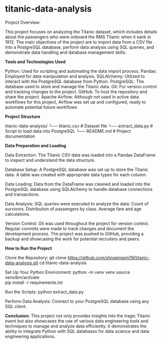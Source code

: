 # titanic-data-analysis

Project Overview:

This project focuses on analyzing the Titanic dataset, which includes details about the passengers who were onboard the RMS Titanic when it sank in 1912. The main objectives of the project are to import data from a CSV file into a PostgreSQL database, perform data analysis using SQL queries, and demonstrate data handling and database management skills.

**Tools and Technologies Used**

Python: Used for scripting and automating the data import process.
Pandas: Employed for data manipulation and analysis.
SQLAlchemy: Utilized to interact with the PostgreSQL database from Python.
PostgreSQL: The database used to store and manage the Titanic data.
Git: For version control and tracking changes to the project.
GitHub: To host the repository and share the project.
Apache Airflow: Although not used in active data workflows for this project, Airflow was set up and configured, ready to automate potential future workflows

**Project Structure**

titanic-data-analysis/
└── titanic.csv             # Dataset file
└── extract_data.py         # Script to load data into PostgreSQL
└── README.md                   # Project documentation

**Data Preparation and Loading**

Data Extraction:
The Titanic CSV data was loaded into a Pandas DataFrame to inspect and understand the data structure.

Database Setup:
A PostgreSQL database was set up to store the Titanic data.
A table was created with appropriate data types for each column.

Data Loading:
Data from the DataFrame was cleaned and loaded into the PostgreSQL database using SQLAlchemy to handle database connections and transactions.

Data Analysis:
SQL queries were executed to analyze the data:
Count of survivors.
Distribution of passengers by class.
Average fare and age calculations.

Version Control:
Git was used throughout the project for version control.
Regular commits were made to track changes and document the development process.
The project was pushed to GitHub, providing a backup and showcasing the work for potential recruiters and peers.


**How to Run the Project**

Clone the Repository:
git clone https://github.com/shivamgsmi19/titanic-data-analysis.git
cd titanic-data-analysis

Set Up Your Python Environment:
python -m venv venv
source venv/bin/activate  
pip install -r requirements.txt

Run the Scripts:
python extract_data.py

Perform Data Analysis:
Connect to your PostgreSQL database using any SQL client.

**Conclusion:**
This project not only provides insights into the tragic Titanic event but also showcases the use of various data engineering tools and techniques to manage and analyze data efficiently. It demonstrates the ability to integrate Python with SQL databases for data science and data engineering applications.

